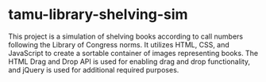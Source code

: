 # tamu-library-shelving-sim
This project is a simulation of shelving books according to call numbers following the Library of Congress norms. It utilizes HTML, CSS, and JavaScript to create a sortable container of images representing books. The HTML Drag and Drop API is used for enabling drag and drop functionality, and jQuery is used for additional required purposes.
